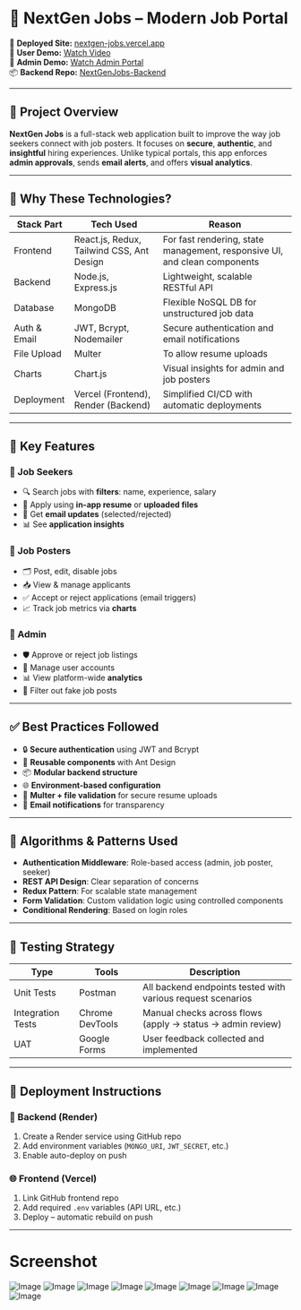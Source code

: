 # 🚀 NextGen Jobs – Modern Job Portal

🔗 **Deployed Site:** [nextgen-jobs.vercel.app](https://nextgen-jobs.vercel.app)  
🎥 **User Demo:** [Watch Video](https://youtu.be/1PnHwARC0wQ)  
🎥 **Admin Demo:** [Watch Admin Portal](https://youtu.be/IxuOFny5CgM)  
📦 **Backend Repo:** [NextGenJobs-Backend](https://github.com/MusarrafAM/NextGenJobs-Backend)

---

## 📌 Project Overview

**NextGen Jobs** is a full-stack web application built to improve the way job seekers connect with job posters. It focuses on **secure**, **authentic**, and **insightful** hiring experiences. Unlike typical portals, this app enforces **admin approvals**, sends **email alerts**, and offers **visual analytics**.

---

## 🧠 Why These Technologies?

| Stack Part | Tech Used | Reason |
|------------|-----------|--------|
| Frontend | React.js, Redux, Tailwind CSS, Ant Design | For fast rendering, state management, responsive UI, and clean components |
| Backend | Node.js, Express.js | Lightweight, scalable RESTful API |
| Database | MongoDB | Flexible NoSQL DB for unstructured job data |
| Auth & Email | JWT, Bcrypt, Nodemailer | Secure authentication and email notifications |
| File Upload | Multer | To allow resume uploads |
| Charts | Chart.js | Visual insights for admin and job posters |
| Deployment | Vercel (Frontend), Render (Backend) | Simplified CI/CD with automatic deployments |

---

## 💼 Key Features

### 🔹 Job Seekers
- 🔍 Search jobs with **filters**: name, experience, salary  
- 📝 Apply using **in-app resume** or **uploaded files**  
- 📩 Get **email updates** (selected/rejected)  
- 📊 See **application insights**

### 🔹 Job Posters
- 🗂️ Post, edit, disable jobs  
- 📥 View & manage applicants  
- ✅ Accept or reject applications (email triggers)  
- 📈 Track job metrics via **charts**

### 🔹 Admin
- 🛡️ Approve or reject job listings  
- 👤 Manage user accounts  
- 📊 View platform-wide **analytics**  
- 🚫 Filter out fake job posts

---

## ✅ Best Practices Followed

- 🔒 **Secure authentication** using JWT and Bcrypt  
- 🔁 **Reusable components** with Ant Design  
- 📦 **Modular backend structure**  
- 🌐 **Environment-based configuration**  
- 📄 **Multer + file validation** for secure resume uploads  
- 📧 **Email notifications** for transparency

---

## 🧩 Algorithms & Patterns Used

- **Authentication Middleware**: Role-based access (admin, job poster, seeker)  
- **REST API Design**: Clear separation of concerns  
- **Redux Pattern**: For scalable state management  
- **Form Validation**: Custom validation logic using controlled components  
- **Conditional Rendering**: Based on login roles

---

## 🧪 Testing Strategy

| Type | Tools | Description |
|------|-------|-------------|
| Unit Tests | Postman | All backend endpoints tested with various request scenarios |
| Integration Tests | Chrome DevTools | Manual checks across flows (apply -> status -> admin review) |
| UAT | Google Forms | User feedback collected and implemented |

---

## 🚀 Deployment Instructions

### 🔧 Backend (Render)
1. Create a Render service using GitHub repo  
2. Add environment variables (`MONGO_URI`, `JWT_SECRET`, etc.)  
3. Enable auto-deploy on push  

### 🌐 Frontend (Vercel)
1. Link GitHub frontend repo  
2. Add required `.env` variables (API URL, etc.)  
3. Deploy – automatic rebuild on push

---


# Screenshot
![Image](https://github.com/user-attachments/assets/3bfb2d32-9eea-468a-b200-8fb8edef90d9)
![Image](https://github.com/user-attachments/assets/2605d21b-9960-48f5-9e79-cb5624c33245)
![Image](https://github.com/user-attachments/assets/f02ffd50-935f-477e-80ca-bfabed9e50fb)
![Image](https://github.com/user-attachments/assets/db358482-94a9-4b2f-bc8e-bfceb4ee29b0)
![Image](https://github.com/user-attachments/assets/d5479e94-e9c6-46a6-94fe-8bc2b99e43ae)
![Image](https://github.com/user-attachments/assets/0e7afd89-6f44-435b-9b84-e768e2d9c0e0)
![Image](https://github.com/user-attachments/assets/b77ffc00-ae7b-47a5-a629-e3be6e55d6e3)
![Image](https://github.com/user-attachments/assets/bd1ae601-dd38-4c20-b350-cf31ac97c8ed)
![Image](https://github.com/user-attachments/assets/6c71578b-b2cd-4b67-bc5d-52066bb6739b)

